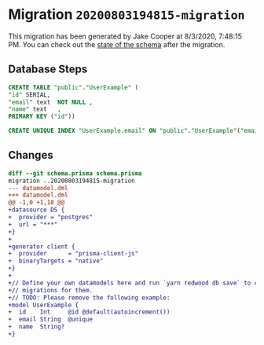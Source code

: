 # Migration `20200803194815-migration`

This migration has been generated by Jake Cooper at 8/3/2020, 7:48:15 PM.
You can check out the [state of the schema](./schema.prisma) after the migration.

## Database Steps

```sql
CREATE TABLE "public"."UserExample" (
"id" SERIAL,
"email" text  NOT NULL ,
"name" text   ,
PRIMARY KEY ("id"))

CREATE UNIQUE INDEX "UserExample.email" ON "public"."UserExample"("email")
```

## Changes

```diff
diff --git schema.prisma schema.prisma
migration ..20200803194815-migration
--- datamodel.dml
+++ datamodel.dml
@@ -1,0 +1,18 @@
+datasource DS {
+  provider = "postgres"
+  url = "***"
+}
+
+generator client {
+  provider      = "prisma-client-js"
+  binaryTargets = "native"
+}
+
+// Define your own datamodels here and run `yarn redwood db save` to create
+// migrations for them.
+// TODO: Please remove the following example:
+model UserExample {
+  id    Int     @id @default(autoincrement())
+  email String  @unique
+  name  String?
+}
```


